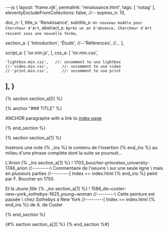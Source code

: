 ---js
{
  layout:    'frame.njk',
  permalink: 'renaissance.html',
  tags:      [ 'notag' ],
  eleventyExcludeFromCollections: false,
  //-- expires_n: 10,

  doc_n:      1,
  title_s:    'Renaissance',
  subtitle_s: `Un nouveau modèle pour Chercheur d'Art`,
  abstract_s: `Après un an d'absence, Chercheur d'Art revient sous une nouvelle forme`,

  section_a:
  [
    'Introduction',
    'Étude',
    //--'Références',
    //...
  ],

  script_a:
  [
    'ior.min.js',
  ],
  css_a:
  [
    'ior.min.css',

    'lightbox.min.css',   //: uncomment to use lightbox
    //-'video.min.css',      //: uncomment to use video
    //-'print.min.css',      //: uncomment to use print
  ],
}
---
[comment]: # (======================== Introduction ========================)
{% section section_a[0] %}

{% anchor "### TITLE" %}

ANCHOR paragraphe with a link to [index page](index.html)

{% end_section %}




[comment]: # (======================== Étude ========================)

{% section section_a[1] %}

Insérons une note
{% _ins %}
le contenu de l'insertion
{% end_ins %}
au milieu d'une phrase complète dont la suite se poursuit...


L'_Arion_
{% _ins section_a[1] %}
! 1703_boucher-princeton_university-1748_arion
//---------\ Commentaire de l'oeuvre \ sur une seule ligne \ mais en plusieurs parties
//---------[ Index == index.html
{% end_ins %}
peint par F. Boucher en 1750.


Et la _Jeune fille_
{% _ins section_a[1] %}
! 1586_de~coster-new~york_sothebys-1625_young~woman
//---------\ Cette peinture est passée \ chez Sothebys à New York
//---------[ Index == index.html
{% end_ins %}
 de A. de Coster

{% end_section %}



[comment]: # (======================== Références ========================)

{#% section section_a[2] %}
{% end_section %#}




[comment]: # (======================== Links ========================)
